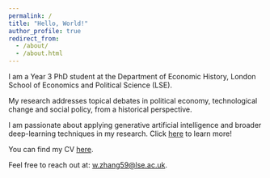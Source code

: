 ```yaml
---
permalink: /
title: "Hello, World!"
author_profile: true
redirect_from: 
  - /about/
  - /about.html
---
```


I am a Year 3 PhD student at the Department of Economic History, London School of Economics and Political Science (LSE).

My research addresses topical debates in political economy, technological change and social policy, from a historical perspective.

I am passionate about applying generative artificial intelligence and broader deep-learning techniques in my research. Click [here](/research/) to learn more!

You can find my CV [here](https://YOUR-USERNAME.github.io/files/CV_John_W_Z_Zhang.pdf).

Feel free to reach out at: [w.zhang59@lse.ac.uk](mailto:w.zhang59@lse.ac.uk).